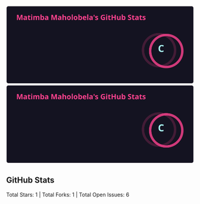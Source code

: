![GitHub Stats](github-stats.svg)
![GitHub Stats](github-stats.svg)
## GitHub Stats
Total Stars: 1 | Total Forks: 1 | Total Open Issues: 6